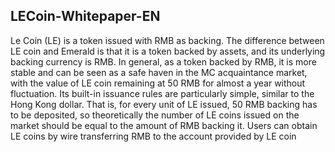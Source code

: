 ## LECoin-Whitepaper-EN

Le Coin (LE) is a token issued with RMB as backing. The difference between LE coin and Emerald is that it is a token backed by assets, and its underlying backing currency is RMB. In general, as a token backed by RMB, it is more stable and can be seen as a safe haven in the MC acquaintance market, with the value of LE coin remaining at 50 RMB for almost a year without fluctuation.
Its built-in issuance rules are particularly simple, similar to the Hong Kong dollar. That is, for every unit of LE issued, 50 RMB backing has to be deposited, so theoretically the number of LE coins issued on the market should be equal to the amount of RMB backing it. Users can obtain LE coins by wire transferring RMB to the account provided by LE coin
